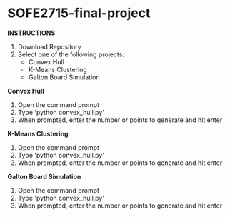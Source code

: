 # SOFE2715-final-project  
**INSTRUCTIONS**
1. Download Repository
2. Select one of the following projects:  
    - Convex Hull
    - K-Means Clustering
    - Galton Board Simulation  
  
**Convex Hull**
1. Open the command prompt
2. Type 'python convex_hull.py'
3. When prompted, enter the number or points to generate and hit enter
  
**K-Means Clustering**
1. Open the command prompt
2. Type 'python convex_hull.py'
3. When prompted, enter the number or points to generate and hit enter
  
**Galton Board Simulation**
1. Open the command prompt
2. Type 'python convex_hull.py'
3. When prompted, enter the number or points to generate and hit enter
